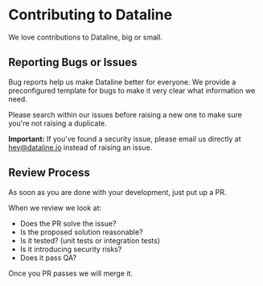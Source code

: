 # Contributing to Dataline

We love contributions to Dataline, big or small.

## Reporting Bugs or Issues

Bug reports help us make Dataline better for everyone. We provide a preconfigured template for bugs to make it very clear what information we need.

Please search within our issues before raising a new one to make sure you're not raising a duplicate.

**Important:** If you've found a security issue, please email us directly at [hey@dataline.io](mailto:hey@dataline.io) instead of raising an issue.

## Review Process

As soon as you are done with your development, just put up a PR.

When we review we look at:

* Does the PR solve the issue?
* Is the proposed solution reasonable?
* Is it tested? \(unit tests or integration tests\)
* Is it introducing security risks?
* Does it pass QA?

Once you PR passes we will merge it.

## 

